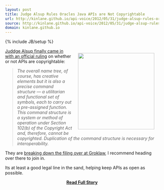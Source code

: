 ```yaml
---
layout: post
title: Judge Alsup Rules Oracles Java APIs are Not Copyrightable 
url: http://kinlane.github.io/api-voice/2012/05/31/judge-alsup-rules-oracles-java-apis-are-not-copyrightable-/
source: http://kinlane.github.io/api-voice/2012/05/31/judge-alsup-rules-oracles-java-apis-are-not-copyrightable-/
domain: kinlane.github.io
---
```

{% include JB/setup %}<p><p><img style="padding: 15px;" src="http://kinlane-productions.s3.amazonaws.com/api-voice/oraclevgoogle/oraclevgoogle.png" alt="" width="250" align="right" /></p>
<p><a href="http://www.groklaw.net/article.php?story=20120531173633275">Juddge Alsup finally came in with an official ruling</a> on whether or not APIs are copyrightable:</p>
<blockquote><em>The overall name tree, of course, has creative elements but it is also a precise command structure &mdash; a utilitarian and functional set of symbols, each to carry out a pre-assigned function. This command structure is a system or method of operation under Section 102(b) of the Copyright Act and, therefore, cannot be copyrighted. Duplication of the command structure is necessary for interoperability.</em></blockquote>
<p>They are <a href="http://www.groklaw.net/article.php?story=20120531173633275">breaking down the filing over at Groklaw</a>, I recommend heading over there to join in.</p>
<p>Its at least a good legal line in the sand, helping keep APIs as open as possible.</p></p>
<center><p><a href="http://kinlane.github.io/api-voice/2012/05/31/judge-alsup-rules-oracles-java-apis-are-not-copyrightable-/" style='padding:25px; font-sze:18px; font-weight: bold;'>Read Full Story</a></p></center>
